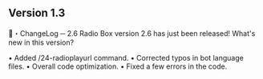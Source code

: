 ## Version 1.3

📡・ChangeLog ─ 2.6
  Radio Box version 2.6 has just been released!
  What's new in this version?

  • Added /24-radioplayurl command.
 • Corrected typos in bot language files.
 • Overall code optimization.
 • Fixed a few errors in the code.
